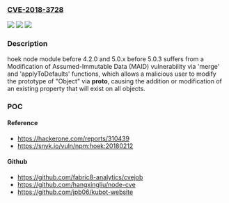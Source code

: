 ### [CVE-2018-3728](https://cve.mitre.org/cgi-bin/cvename.cgi?name=CVE-2018-3728)
![](https://img.shields.io/static/v1?label=Product&message=hoek%20node%20module&color=blue)
![](https://img.shields.io/static/v1?label=Version&message=n%2Fa&color=blue)
![](https://img.shields.io/static/v1?label=Vulnerability&message=Modification%20of%20Assumed-Immutable%20Data%20(MAID)%20(CWE-471)&color=brighgreen)

### Description

hoek node module before 4.2.0 and 5.0.x before 5.0.3 suffers from a Modification of Assumed-Immutable Data (MAID) vulnerability via 'merge' and 'applyToDefaults' functions, which allows a malicious user to modify the prototype of "Object" via __proto__, causing the addition or modification of an existing property that will exist on all objects.

### POC

#### Reference
- https://hackerone.com/reports/310439
- https://snyk.io/vuln/npm:hoek:20180212

#### Github
- https://github.com/fabric8-analytics/cvejob
- https://github.com/hangxingliu/node-cve
- https://github.com/jpb06/kubot-website

